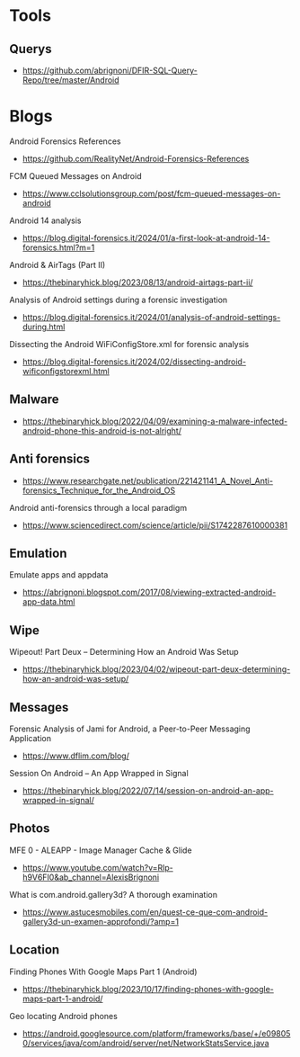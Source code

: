 # Tools

## Querys
- https://github.com/abrignoni/DFIR-SQL-Query-Repo/tree/master/Android

# Blogs

Android Forensics References
- https://github.com/RealityNet/Android-Forensics-References

FCM Queued Messages on Android
- https://www.cclsolutionsgroup.com/post/fcm-queued-messages-on-android

Android 14 analysis
- https://blog.digital-forensics.it/2024/01/a-first-look-at-android-14-forensics.html?m=1

Android & AirTags (Part II)
- https://thebinaryhick.blog/2023/08/13/android-airtags-part-ii/

Analysis of Android settings during a forensic investigation
- https://blog.digital-forensics.it/2024/01/analysis-of-android-settings-during.html

Dissecting the Android WiFiConfigStore.xml for forensic analysis
- https://blog.digital-forensics.it/2024/02/dissecting-android-wificonfigstorexml.html

## Malware
- https://thebinaryhick.blog/2022/04/09/examining-a-malware-infected-android-phone-this-android-is-not-alright/

## Anti forensics
- https://www.researchgate.net/publication/221421141_A_Novel_Anti-forensics_Technique_for_the_Android_OS

Android anti-forensics through a local paradigm
- https://www.sciencedirect.com/science/article/pii/S1742287610000381

## Emulation

Emulate apps and appdata
- https://abrignoni.blogspot.com/2017/08/viewing-extracted-android-app-data.html

## Wipe

Wipeout! Part Deux – Determining How an Android Was Setup
- https://thebinaryhick.blog/2023/04/02/wipeout-part-deux-determining-how-an-android-was-setup/

## Messages

Forensic Analysis of Jami for Android, a Peer-to-Peer Messaging Application
- https://www.dflim.com/blog/

Session On Android – An App Wrapped in Signal
- https://thebinaryhick.blog/2022/07/14/session-on-android-an-app-wrapped-in-signal/

## Photos

MFE 0 - ALEAPP - Image Manager Cache & Glide
- https://www.youtube.com/watch?v=Rlp-h9V6FI0&ab_channel=AlexisBrignoni

What is com.android.gallery3d? A thorough examination
- https://www.astucesmobiles.com/en/quest-ce-que-com-android-gallery3d-un-examen-approfondi/?amp=1

## Location

Finding Phones With Google Maps Part 1 (Android)
- https://thebinaryhick.blog/2023/10/17/finding-phones-with-google-maps-part-1-android/

Geo locating Android phones
- https://android.googlesource.com/platform/frameworks/base/+/e098050/services/java/com/android/server/net/NetworkStatsService.java


